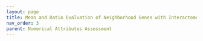 ```yaml
---
layout: page
title: Mean and Ratio Evaluation of Neighborhood Genes with Interactome Genes
nav_order: 3
parent: Numerical Attributes Assessment
---
```


